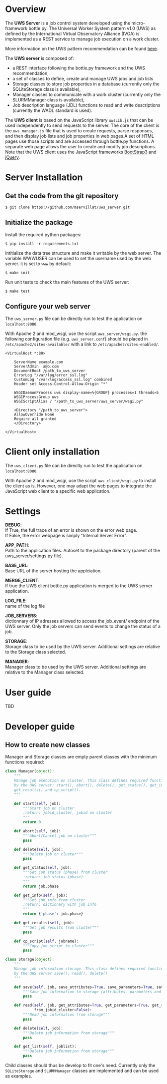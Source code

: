 
Overview
========
The **UWS Server** is a job control system developed using the micro-framework
bottle.py. The Universal Worker System pattern v1.0 (UWS) as defined
by the International Virtual Observatory Alliance (IVOA) is implemented
as a REST service to manage job execution on a work cluster.

More information on the UWS pattern recommendation can be found 
[here](http://www.ivoa.net/documents/UWS/20101010/).

The **UWS server** is composed of:
* a REST interface following the bottle.py framework and the UWS recommendation,
* a set of classes to define, create and manage UWS jobs and job lists
* Storage classes to store job properties in a database (currently only the
  SQLiteStorage class is available),
* Manager classes to communicate with a work cluster (currently only the
  SLURMManager class is available),
* Job description language (JDL) functions to read and write descriptions
  (currently the WADL standard is used).

The **UWS client** is based on the JavaScript library `uwsLib.js` that can be
used independently to send requests to the server. The core of the client is the
`uws_manager.js` file that is used to create requests, parse responses, and then
display job lists and job properties in web pages.A set of HTML pages use those
scripts and are accessed through bottle.py functions. A separate web page allows
the user to create and modify job descriptions. Note that the UWS client uses the
JavaScript frameworks [BootStrap3](http://getbootstrap.com/) and 
[jQuery](https://jquery.com/).


Server Installation
===================
Get the code from the git repository
------------------------------------
    $ git clone https://github.com/mservillat/uws_server.git

Initialize the package
----------------------
Install the required python packages:

    $ pip install -r requirements.txt
    
Intitialize the data tree structure and make it writable by the web server. The 
variable WWWUSER can be used to set the username used by the web server. it is 
set to `www` by default:

    $ make init
    
Run unit tests to check tha main features of the UWS server:

    $ make test

Configure your web server
-------------------------
The `uws_server.py` file  can be directly run to test the application on
`localhost:8080`.

With Apache 2 and mod_wsgi, use the script `uws_server/wsgi.py`.
the following configuration file (e.g. `uws_server.conf`) should be placed in
`/etc/apache2/sites-available/` with a link to `/etc/apache2/sites-enabled/`.

    <VirtualHost *:80>

        ServerName example.com
        ServerAdmin  a@b.com
        DocumentRoot /path_to_uws_server
        ErrorLog "/var/log/error_ssl.log"
        CustomLog "/var/log/access_ssl.log" combined
        Header set Access-Control-Allow-Origin "*"

        WSGIDaemonProcess uws display-name=%{GROUP} processes=1 threads=5
        WSGIProcessGroup uws
        WSGIScriptAlias / "/path_to_uws_server/uws_server/wsgi.py"

        <Directory "/path_to_uws_server">
        AllowOverride None
        Require all granted
        </Directory>

    </VirtualHost>


Client only installation
========================
The `uws_client.py` file can be directly run to test the application on
`localhost:8080`.

With Apache 2 and mod_wsgi, use the script `uws_client/wsgi.py` to install the
client as is. However, one may adapt the web pages to integrate the JavaScript
web client to a specific web application.


Settings
========

**DEBUG**:  
  If True, the full trace of an error is shown on the error web page.  
  If False, the error webpage is simply "Internal Server Error".  

**APP_PATH**:  
Path to the application files. Autoset to the package directory (parent
of the uws_server/settings.py file).

**BASE_URL**:  
    Base URL of the server hosting the applciation.

**MERGE_CLIENT**:  
    If true the UWS client bottle.py application is merged to the UWS server
    application.

**LOG_FILE**:  
    name of the log file

**JOB_SERVERS**:  
    dictionnary of IP adresses allowed to access the job_event/ endpoint of
    the UWS server. Only the job servers can send events to change the status
    of a job.

**STORAGE**:  
    Storage class to be used by the UWS server. Additional settings are relative
    to the Storage class selected.

**MANAGER**:  
    Manager class to be used by the UWS server. Additional settings are relative
    to the Manager class selected.


User guide
==========

TBD

Developer guide
===============
How to create new classes
-------------------------
Manager and Storage classes are empty parent classes with the minimum functions
required:

```python
class Manager(object):
    """
    Manage job execution on cluster. This class defines required functions executed
    by the UWS server: start(), abort(), delete(), get_status(), get_info(),
    get_results() and cp_script().
    """

    def start(self, job):
        """Start job on cluster
        :return: jobid_cluster, jobid on cluster
        """
        return 0

    def abort(self, job):
        """Abort/Cancel job on cluster"""
        pass

    def delete(self, job):
        """Delete job on cluster"""
        pass

    def get_status(self, job):
        """Get job status (phase) from cluster
        :return: job status (phase)
        """
        return job.phase

    def get_info(self, job):
        """Get job info from cluster
        :return: dictionary with job info
        """
        return {'phase': job.phase}

    def get_results(self, job):
        """Get job results from cluster"""
        pass

    def cp_script(self, jobname):
        """Copy job script to cluster"""
        pass
```

```python
class Storage(object):
    """
    Manage job information storage. This class defines required functions executed
    by the UWS server save(), read(), delete()
    """

    def save(self, job, save_attributes=True, save_parameters=True, save_results=True):
        """Save job information to storage (attributes, parameters and results)"""
        pass

    def read(self, job, get_attributes=True, get_parameters=True, get_results=True,
             from_jobid_cluster=False):
        """Read job information from storage"""
        pass

    def delete(self, job):
        """Delete job information from storage"""
        pass

    def get_list(self, joblist):
        """Delete job information from storage"""
        pass
```

Child classes should thus be develop to fit one's need. Currently only the 
`SQLiteStorage` and `SLURMManager` classes are implemented and can be used as examples.


